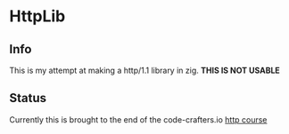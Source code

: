 # HttpLib
## Info
This is my attempt at making a http/1.1 library in zig. **THIS IS NOT USABLE**

## Status
Currently this is brought to the end of the code-crafters.io [http course](https://app.codecrafters.io/courses/http-server)
